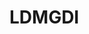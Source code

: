 # LDMGDI
<!DOCTYPE html>
<html>
<meta charset="utf-8">
<head>
	<title></title>
	<style type="text/css">
		.container{
			height: 800px;
			width: 800px;
			background-color: #ccc;
			margin: 0px auto;
			position: relative;
		}
		#foto{
			width: 24%;
			background-color: red;
			display: inline-block;
			height: 100%
		}
		#titulo{
			width: 48%;
			background-color: grey;
			display: inline-block;
			height: 100%;
			border:1px solid;
		}
		#topic{
			width: 26.5%;
			background-color: red;
			display: inline-block;
			height:70%;
			border:1px solid;
			position: absolute;
			margin-left: 2px;
			
        }
        #busqueda{
        	background-color: green;
        	display: inline-block;
        	width: 26.5%;
        	height: 25%;
        	border:1px solid;
        	margin-left: 2px;
        	bottom: 20px;
        	position: absolute;
        	top:75%;
        	

        }

		header{
           height: 10%;
           position: relative;

		}
		nav{
			margin-top: 5px;
			height: 5%;
			border:1px solid;
			background-color: yellow;

		}
		
		section{
			width: 100%;
			height: 82%;
			margin-top: 5px;
			position: relative;
		}
		footer{
          display: inline-block;
          width: 46%;
          height: 20%;
          margin-left: 215px;
          margin-top: 2px;
		  bottom: 10px;
		  position: absolute;
		  border:1px solid;

		}
		#izquierda{
			display: inline-block;
			width:26%;
			height: 100%;
			border:1px solid;
			background-color: green;
			
		}
		#seccion{
			margin-left: 25%;	
			display: inline-block;
			width: 46%;
			height: 75%;
			margin: 0px auto;
			border:1px solid;
			background-color: blue;
		}
		#derecha{
			display: inline-block;
			width:26%;
			height: 75%;
			border:1px solid;
			margin: 0px auto;
			background-color: green;
		}
		#links{
			background-color: pink;
			margin-left: 590px;
			width:26%;
			height: 24.4%;
			border:1px solid;
			position: absolute;
			bottom: -2px;
		}
		#footer{
			display: inline-block;
			width: 100%;
			height: 100%;
			background-color: magenta;
			
			
			
		}
		
	</style>
</head>
<body>
   <div class="container">
   	<header>
   		<div id=foto>
   			Foto 
   		</div>
   		<div id=titulo>
   			titulo
   		</div>
   		<div id=topic>
   			topic
   		</div>
   		<div id=busqueda>
        byscador
   		</div>

   	</header>
   	<nav>
   		<div id=navegacion>
   			nav
   	</nav>
   	<section>
   		 <div id=izquierda>
    		    aside izquierda
    	</div>
    	<div id=seccion>
    	section.
    	     
        </div>
        
        <div id=derecha>
        	aside derecha.
        </div>
        <div id=links>
        	links
        </div>
       </section>
    <footer>
    	 <div id=footer>
        	footer.
        </div>
    </footer>
   </div>
</body>
</html>
